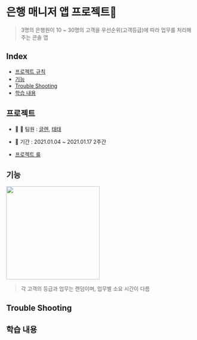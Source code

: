 # 은행 매니저 앱 프로젝트📱

 > 3명의 은행원이 10 ~ 30명의 고객을 우선순위(고객등급)에 따라 업무를 처리해주는 콘솔 앱

## Index
* [프로젝트 규칙](#프로젝트-규칙) 
* [기능](#기능)
* [Trouble Shooting](#trouble-shooting)
* [학습 내용](#학습-내용)


## 프로젝트 

- 👦 👦 팀원 : [글렌](https://github.com/innieminnie), [태태](https://github.com/uuu1101)  

- 📅 기간 : 2021.01.04 ~ 2021.01.17 2주간

- [프로젝트 룰](https://github.com/uuu1101/yagom_iOS_camp/blob/main/BankManager/ProjectRule.md)

## 기능

<img width="250" src="https://user-images.githubusercontent.com/49808034/117962192-ea578e80-b359-11eb-87bc-33537987fa2f.gif">

> 각 고객의 등급과 업무는 랜덤이며, 업무별 소요 시간이 다름

## Trouble Shooting


## 학습 내용
